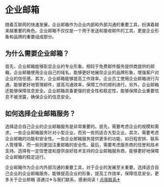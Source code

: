 # 企业邮箱

随着互联网的快速发展，企业邮箱作为企业内部和外部沟通的重要工具，扮演着越来越重要的角色。企业邮箱不仅仅是一个用于发送和接收邮件的工具，更是企业形象和品牌的重要组成部分。

## 为什么需要企业邮箱？

首先，企业邮箱能够彰显企业的专业形象。相较于免费邮件服务提供商提供的邮箱，企业邮箱使用企业自己的域名，能够更好地展现企业的品牌形象，增强客户对企业的信任感。其次，企业邮箱能够提高工作效率。企业员工使用企业邮箱进行沟通，能够更好地管理邮件，提高沟通效率，保障工作的顺利进行。另外，企业邮箱还能够保障信息安全。企业邮箱具备更强的安全性和稳定性，能够保障企业重要信息不被泄露，确保企业的信息安全。

## 如何选择企业邮箱服务？

选择适合自己企业的企业邮箱服务是非常重要的。首先，需要考虑企业的规模和需求。一些企业邮箱服务针对小型企业，而另一些则适合大型企业。其次，需要考虑企业邮箱的功能和安全性。一些企业邮箱服务提供更多的功能，如日程安排、联系人管理等，而一些则更加注重邮箱的安全性。最后，需要考虑服务商的信誉和技术支持。选择有一定信誉度和提供良好技术支持的企业邮箱服务商，能够更好地保障企业邮箱的稳定运行。

企业邮箱作为企业内外部沟通的重要工具，对于企业的发展至关重要。选择适合自己企业的企业邮箱服务，能够提高企业的形象，提高工作效率，保障信息安全。更多关于企业邮箱 请通过✈与我们联系，感谢阅读！[点我联系✈](https://www.k02.cc)